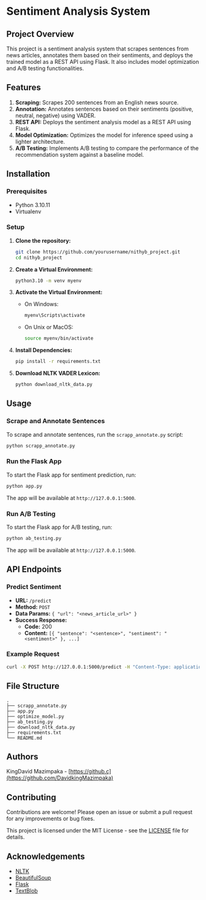 # Sentiment Analysis System

## Project Overview

This project is a sentiment analysis system that scrapes sentences from news articles, annotates them based on their sentiments, and deploys the trained model as a REST API using Flask. It also includes model optimization and A/B testing functionalities.

## Features

1. **Scraping:** Scrapes 200 sentences from an English news source.
2. **Annotation:** Annotates sentences based on their sentiments (positive, neutral, negative) using VADER.
3. **REST API:** Deploys the sentiment analysis model as a REST API using Flask.
4. **Model Optimization:** Optimizes the model for inference speed using a lighter architecture.
5. **A/B Testing:** Implements A/B testing to compare the performance of the recommendation system against a baseline model.

## Installation

### Prerequisites

- Python 3.10.11
- Virtualenv

### Setup

1. **Clone the repository:**
   ```sh
   git clone https://github.com/yourusername/nithyb_project.git
   cd nithyb_project
   ```

2. **Create a Virtual Environment:**
   ```sh
   python3.10 -m venv myenv
   ```

3. **Activate the Virtual Environment:**
   - On Windows:
     ```sh
     myenv\Scripts\activate
     ```
   - On Unix or MacOS:
     ```sh
     source myenv/bin/activate
     ```

4. **Install Dependencies:**
   ```sh
   pip install -r requirements.txt
   ```

5. **Download NLTK VADER Lexicon:**
   ```sh
   python download_nltk_data.py
   ```

## Usage

### Scrape and Annotate Sentences

To scrape and annotate sentences, run the `scrapp_annotate.py` script:

```sh
python scrapp_annotate.py
```

### Run the Flask App

To start the Flask app for sentiment prediction, run:

```sh
python app.py
```

The app will be available at `http://127.0.0.1:5000`.

### Run A/B Testing

To start the Flask app for A/B testing, run:

```sh
python ab_testing.py
```

The app will be available at `http://127.0.0.1:5000`.

## API Endpoints

### Predict Sentiment

- **URL:** `/predict`
- **Method:** `POST`
- **Data Params:** `{ "url": "<news_article_url>" }`
- **Success Response:**
  - **Code:** 200
  - **Content:** `[{ "sentence": "<sentence>", "sentiment": "<sentiment>" }, ...]`

### Example Request

```sh
curl -X POST http://127.0.0.1:5000/predict -H "Content-Type: application/json" -d '{"url":"<news_article_url>"}'
```

## File Structure

```
.
├── scrapp_annotate.py
├── app.py
├── optimize_model.py
├── ab_testing.py
├── download_nltk_data.py
├── requirements.txt
└── README.md
```

## Authors

KingDavid Mazimpaka - [https://github.c](https://github.com/DavidkingMazimpaka)

## Contributing

Contributions are welcome! Please open an issue or submit a pull request for any improvements or bug fixes.


This project is licensed under the MIT License - see the [LICENSE](LICENSE) file for details.

## Acknowledgements

- [NLTK](https://www.nltk.org/)
- [BeautifulSoup](https://www.crummy.com/software/BeautifulSoup/bs4/doc/)
- [Flask](https://flask.palletsprojects.com/)
- [TextBlob](https://textblob.readthedocs.io/en/dev/)

